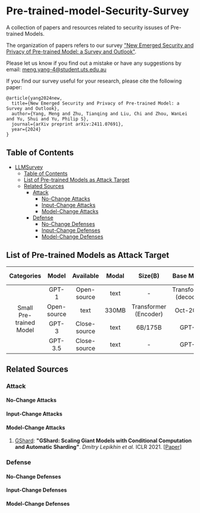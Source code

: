 # Pre-trained-model-Security-Survey

A collection of papers and resources related to security issuses of Pre-trained Models.

The organization of papers refers to our survey ["New Emerged Security and Privacy of Pre-trained Model: a Survey and Outlook"](https://arxiv.org/abs/2411.07691).

Please let us know if you find out a mistake or have any suggestions by email: meng.yang-4@student.uts.edu.au

If you find our survey useful for your research, please cite the following paper:

```
@article{yang2024new,
  title={New Emerged Security and Privacy of Pre-trained Model: a Survey and Outlook},
  author={Yang, Meng and Zhu, Tianqing and Liu, Chi and Zhou, WanLei and Yu, Shui and Yu, Philip S},
  journal={arXiv preprint arXiv:2411.07691},
  year={2024}
}
```


## Table of Contents

- [LLMSurvey](#Pre-trained-model-Security-Survey)
  - [Table of Contents](#table-of-contents)
  - [List of Pre-trained Models as Attack Target](List-of-Pre-trained-Models-as-Attack-Target)
  - [Related Sources](#related-sources)
    - [Attack](#attack)
      - [No-Change Attacks](#No-Change-Attacks)
      - [Input-Change Attacks](#Input-Change-Attacks)
      - [Model-Change Attacks](#Model-Change-Attacks)
    - [Defense](#defense)
      - [No-Change Defenses](#No-Change-Defenses)
      - [Input-Change Defenses](#Input-Change-Defenses)
      - [Model-Change Defenses](#Model-Change-Defenses)

## List of Pre-trained Models as Attack Target

<table class="tg">
<thead>
  <tr>
    <th class="tg-nrix" align="center" rowspan="2">Categories</th>
    <th class="tg-0lax" align="center" rowspan="2">Model</th>
    <th class="tg-baqh" align="center" rowspan="2">Available</th>
    <th class="tg-0lax" align="center" rowspan="2">Modal</th>
    <th class="tg-baqh" align="center" rowspan="2">Size(B)</th>
    <th class="tg-0lax" align="center" rowspan="2">Base Model</th>
    <th class="tg-baqh" align="center" rowspan="2">Release Time</th>
  </tr>
  <tr>
  </tr>
  </thead>
  <tbody>
  <tr>
    <td class="tg-nrix" align="center" rowspan="27"> Small <br> Pre-trained Model</td>
    <td class="tg-0lax" align="center">GPT-1</td>
    <td class="tg-baqh" align="center">Open-source</td>
    <td class="tg-0lax" align="center">text</td>
    <td class="tg-baqh" align="center">-</td>
    <td class="tg-0lax" align="center">Transformer (decoder)</td>
    <td class="tg-baqh" align="center">Jun-2018</td>
  </tr>
  <tr>
    <td class="tg-0lax" align="center>BERT</td>
    <td class="tg-baqh" align="center">Open-source</td>
    <td class="tg-0lax" align="center">text</td>
    <td class="tg-baqh" align="center">330MB</td>
    <td class="tg-0lax" align="center">Transformer (Encoder)</td>
    <td class="tg-baqh" align="center">Oct-2018</td>
  </tr>
  <tr>
    <td class="tg-0lax" align="center">GPT-3</td>
    <td class="tg-baqh" align="center">Close-source</td>
    <td class="tg-0lax" align="center">text</td>
    <td class="tg-baqh" align="center">6B/175B</td>
    <td class="tg-0lax" align="center">GPT-2</td>
    <td class="tg-baqh" align="center">May-2020</td>
  </tr>
  <tr>
    <td class="tg-0lax" align="center">GPT-3.5</td>
    <td class="tg-baqh" align="center">Close-source</td>
    <td class="tg-0lax" align="center">text</td>
    <td class="tg-baqh" align="center">-</td>
    <td class="tg-0lax" align="center">GPT-3</td>
    <td class="tg-baqh" align="center">Mar-2022</td>
  </tr>
</tbody>
</table>

  

## Related Sources

### Attack
#### No-Change Attacks

#### Input-Change Attacks

#### Model-Change Attacks

1. <u>GShard</u>: **"GShard: Scaling Giant Models with Conditional Computation and Automatic Sharding"**. *Dmitry Lepikhin et al.* ICLR 2021. [[Paper](http://arxiv.org/abs/2006.16668v1)]


### Defense
#### No-Change Defenses

#### Input-Change Defenses

#### Model-Change Defenses



